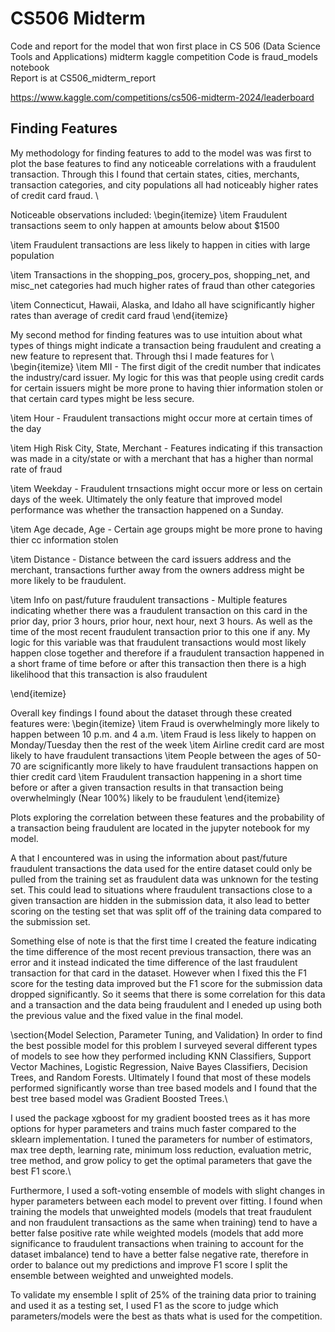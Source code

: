 # CS506 Midterm
Code and report for the model that won first place in CS 506 (Data Science Tools and Applications) midterm kaggle competition
Code is fraud_models notebook  
Report is at CS506_midterm_report

https://www.kaggle.com/competitions/cs506-midterm-2024/leaderboard

 ## Finding Features
My methodology for finding features to add to the model was was first to plot the base features to find any noticeable correlations with a fraudulent transaction. Through this I found that certain states, cities, merchants, transaction categories, and city populations all had noticeably higher rates of credit card fraud. \\

Noticeable observations included:
\begin{itemize}
\item Fraudulent transactions seem to only happen at amounts below about \$1500

\item Fraudulent transactions are less likely to happen in cities with large population

\item Transactions in the shopping\_pos, grocery\_pos, shopping\_net, and misc\_net categories had much higher rates of fraud than other categories

\item Connecticut, Hawaii, Alaska, and Idaho all have scignificantly higher rates than average of credit card fraud
\end{itemize}

 My second method for finding features was to use intuition about what types of things might indicate a transaction being fraudulent and creating a new feature to represent that. Through thsi I made features for \\
 \begin{itemize}
\item MII - The first digit of the credit number that indicates the industry/card issuer. My logic for this was that people using credit cards for certain issuers might be more prone to having thier information stolen or that certain card types might be less secure.

\item Hour - Fraudulent transactions might occur more at certain times of the day

\item High Risk City, State, Merchant - Features indicating if this transaction was made in a city/state or with a merchant that has a higher than normal rate of fraud

\item Weekday - Fraudulent trnsactions might occur more or less on certain days of the week. Ultimately the only feature that improved model performance was whether the transaction happened on a Sunday.

\item Age decade, Age - Certain age groups might be more prone to having thier cc information stolen

\item Distance - Distance between the card issuers address and the merchant, transactions further away from the owners address might be more likely to be fraudulent.

\item Info on past/future fraudulent transactions - Multiple features indicating whether there was a fraudulent transaction on this card in the prior day, prior 3 hours, prior hour, next hour, next 3 hours. As well as the time of the most recent fraudulent transaction prior to this one if any. My logic for this variable was that fraudulent transactions would most likely happen close together and therefore if a fraudulent transaction happened in a short frame of time before or after this transaction then there is a high likelihood that this transaction is also fraudulent 

 \end{itemize}

Overall key findings I found about the dataset through these created features were:
\begin{itemize}
\item Fraud is overwhelmingly more likely to happen between 10 p.m. and 4 a.m.
\item Fraud is less likely to happen on Monday/Tuesday then the rest of the week
\item Airline credit card are most likely to have fraudulent transactions
\item People between the ages of 50-70 are scignificantly more likely to have fraudulent transactions happen on thier credit card
\item Fraudulent transaction happening in a short time before or after a given transaction results in that transaction being overwhelmingly (Near $100\%$) likely to be fraudulent
\end{itemize}

Plots exploring the correlation between these features and the probability of a transaction being fraudulent are located in the jupyter notebook for my model.

A that I encountered was in using the information about past/future fraudulent transactions the data used for the entire dataset could only be pulled from the training set as fraudulent data was unknown for the testing set. This could lead to situations where fraudulent transactions close to a given transaction are hidden in the submission data, it also lead to better scoring on the testing set that was split off of the training data compared to the submission set. 

Something else of note is that the first time I created the feature indicating the time difference of the most recent previous transaction, there was an error and it instead indicated the time difference of the last fraudulent transaction for that card in the dataset. However when I fixed this the F1 score for the testing data improved but the F1 score for the submission data dropped significantly. So it seems that there is some correlation for this data and a transaction and the data being fraudulent and I eneded up using both the previous value and the fixed value in the final model.

 \section{Model Selection, Parameter Tuning, and Validation}
 In order to find the best possible model for this problem I surveyed several different types of models to see how they performed including KNN Classifiers, Support Vector Machines, Logistic Regression, Naive Bayes Classifiers, Decision Trees, and Random Forests. Ultimately I found that most of these models performed significantly worse than tree based models and I found that the best tree based model was Gradient Boosted Trees.\\
 
 I used the package xgboost for my gradient boosted trees as it has more options for hyper parameters and trains much faster compared to the sklearn implementation. I tuned the parameters for number of estimators, max tree depth, learning rate, minimum loss reduction, evaluation metric, tree method, and grow policy to get the optimal parameters that gave the best F1 score.\\

 Furthermore, I used a soft-voting ensemble of models with slight changes in hyper parameters between each model to prevent over fitting. I found when training the models that unweighted models (models that treat fraudulent and non fraudulent transactions as the same when training) tend to have a better false positive rate while weighted models (models that add more significance to fraudulent transactions when training to account for the dataset imbalance) tend to have a better false negative rate, therefore in order to balance out my predictions and improve F1 score I split the ensemble between weighted and unweighted models.

 To validate my ensemble I split of $25\%$ of the training data prior to training and used it as a testing set, I used F1 as the score to judge which parameters/models were the best as thats what is used for the competition.

